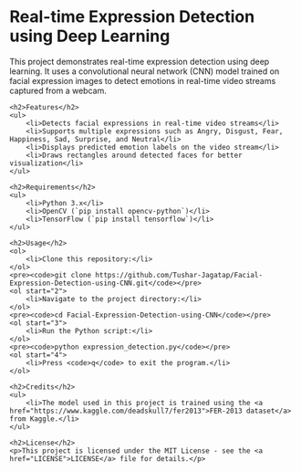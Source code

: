 <!DOCTYPE html>
<html lang="en">
<head>
    <meta charset="UTF-8">
    <meta name="viewport" content="width=device-width, initial-scale=1.0">
    <title>Real-time Expression Detection using Deep Learning</title>
</head>
<body>
    <h1>Real-time Expression Detection using Deep Learning</h1>
    <p>This project demonstrates real-time expression detection using deep learning. It uses a convolutional neural network (CNN) model trained on facial expression images to detect emotions in real-time video streams captured from a webcam.</p>

    <h2>Features</h2>
    <ul>
        <li>Detects facial expressions in real-time video streams</li>
        <li>Supports multiple expressions such as Angry, Disgust, Fear, Happiness, Sad, Surprise, and Neutral</li>
        <li>Displays predicted emotion labels on the video stream</li>
        <li>Draws rectangles around detected faces for better visualization</li>
    </ul>

    <h2>Requirements</h2>
    <ul>
        <li>Python 3.x</li>
        <li>OpenCV (`pip install opencv-python`)</li>
        <li>TensorFlow (`pip install tensorflow`)</li>
    </ul>

    <h2>Usage</h2>
    <ol>
        <li>Clone this repository:</li>
    </ol>
    <pre><code>git clone https://github.com/Tushar-Jagatap/Facial-Expression-Detection-using-CNN.git</code></pre>
    <ol start="2">
        <li>Navigate to the project directory:</li>
    </ol>
    <pre><code>cd Facial-Expression-Detection-using-CNN</code></pre>
    <ol start="3">
        <li>Run the Python script:</li>
    </ol>
    <pre><code>python expression_detection.py</code></pre>
    <ol start="4">
        <li>Press <code>q</code> to exit the program.</li>
    </ol>

    <h2>Credits</h2>
    <ul>
        <li>The model used in this project is trained using the <a href="https://www.kaggle.com/deadskull7/fer2013">FER-2013 dataset</a> from Kaggle.</li>
    </ul>

    <h2>License</h2>
    <p>This project is licensed under the MIT License - see the <a href="LICENSE">LICENSE</a> file for details.</p>
</body>
</html>

